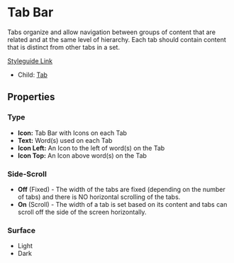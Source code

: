 # Tab Bar

Tabs organize and allow navigation between groups of content that are related and at the same level of hierarchy. Each tab should contain content that is distinct from other tabs in a set.

[Styleguide Link](https://app.zeplin.io/styleguide/6041aec8159a9b10c34d0182/components?cseid=608799eab9983f179fba44d4)

- Child: [Tab](https://github.com/able-app/docs/blob/d689178b930c7095c750671b112985ac09eccd08/controls/%CE%B5%20elements/tab/tab.md)

## Properties

### Type

- **Icon:** Tab Bar with Icons on each Tab
- **Text:** Word(s) used on each Tab
- **Icon Left:** An Icon to the left of word(s) on the Tab
- **Icon Top:** An Icon above word(s) on the Tab

### Side-Scroll

- **Off** (Fixed) - The width of the tabs are fixed (depending on the number of tabs) and there is NO horizontal scrolling of the tabs.
- **On** (Scroll) - The width of a tab is set based on its content and tabs can scroll off the side of the screen horizontally.

### Surface

- Light
- Dark